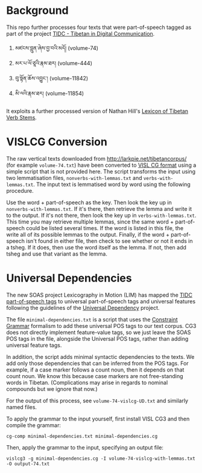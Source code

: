 # Background

This repo further processes four texts that were part-of-speech
tagged as part of the project
[TIDC - Tibetan in Digital Communication](https://www.soas.ac.uk/cia/tibetanstudies/tibetan-in-digital-communications/).

1. མཛངས་བླུན་ཞེས་བྱ་བའི་མདོ། (volume-74)
2. མར་པ་ལོ་ཙཱའི་རྣམ་ཐར། (volume-444)
3. བུ་སྟོན་ཆོས་འབྱུང་། (volume-11842)
4. མི་ལའི་རྣམ་ཐར། (volume-11854)

It exploits a further processed version of Nathan Hill's
[Lexicon of Tibetan Verb Stems](https://github.com/tibetan-nlp/lexicon-of-tibetan-verb-stems).

# VISLCG Conversion

The raw vertical texts downloaded from http://larkpie.net/tibetancorpus/ (for example `volume-74.txt`)
have been converted to [VISL CG format](http://beta.visl.sdu.dk/cg3/single/#stream-vislcg) using a simple
script that is not provided here. The script transforms the input using two lemmatisation files,
`nonverbs-with-lemmas.txt` and `verbs-with-lemmas.txt`. The input text is lemmatised word by word using
the following procedure.

Use the word + part-of-speech as the key. Then look the key up in `nonverbs-with-lemmas.txt`. If it's there,
then retrieve the lemma and write it to the output. If it's not there, then look the key up in
`verbs-with-lemmas.txt`. This time you may retrieve multiple lemmas, since the same word + part-of-speech
could be listed several times. If the word is listed in this file, the write all of its possible lemmas
to the output. Finally, if the word + part-of-speech isn't found in either file, then check to see whether
or not it ends in a tsheg. If it does, then use the word itself as the lemma. If not, then add tsheg and
use that variant as the lemma.

# Universal Dependencies

The new SOAS project Lexicography in Motion (LIM) has mapped the
[TIDC part-of-speech tags](http://larkpie.net/tibetancorpus/tags) to 
universal part-of-speech tags and universal features following the guidelines of the 
[Universal Dependency](http://universaldependencies.org/) project.

The file `minimal-dependencies.txt` is a script that uses the
[Constraint Grammar](http://visl.sdu.dk/constraint_grammar.html) formalism to add these
universal POS tags to our text corpus. CG3 does not directly implement feature-value tags, 
so we just leave the SOAS POS tags in the file, alongside the Universal POS tags,
rather than adding universal feature tags.

In addition, the script adds minimal syntactic dependencies to the texts. 
We add only those dependencies that can be inferred from the
POS tags. For example, if a case marker follows a count noun, then it depends on that count
noun. We know this because case markers are not free-standing words in Tibetan. (Complications may arise
in regards to nominal compounds but we ignore that now.)

For the output of this process, see `volume-74-vislcg-UD.txt` and similarly named files.

To apply the grammar to the input yourself, first install VISL CG3 and then compile the grammar:

`cg-comp minimal-dependencies.txt minimal-dependencies.cg`

Then, apply the grammar to the input, specifying an output file:

`vislcg3 -g minimal-dependencies.cg -I volume-74-vislcg-with-lemmas.txt -O output-74.txt`
